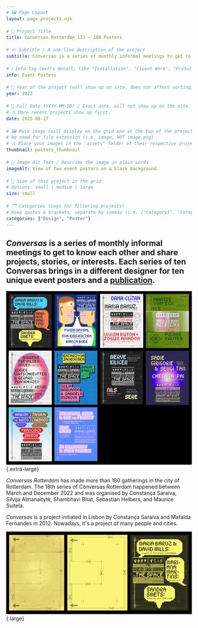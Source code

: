 ```yaml
---
# 🖼️ Page Layout
layout: page_projects.njk

# 📌 Project Title
title: Conversas Rotterdam 171 – 180 Posters

# ✏️ Subtitle / A one-line description of the project
subtitle: Conversas is a series of monthly informal meetings to get to know each other and share projects, stories, or interests.

# ℹ️ Info Tag (extra detail, like "Installation", "Client Work", "Prototype"). Keep this short, usually 1–2 words
info: Event Posters

# 📅 Year of the project (will show up on site, does not affect sorting)
year: 2022

# 📆 Full Date (YYYY-MM-DD) / Exact date, will not show up on the site, only for sorting
# ⚠️ More recent projects show up first.
date: 2025-08-27

# 🖼️ Main image (will display on the grid and at the top of the project page)
# No need for file extension (i.e. image, NOT image.png)
# ⚠️ Place your images in the 'assets' folder of their respective projects
thumbnail: posters_thumbnail

# 💬 Image Alt Text / Describe the image in plain words
imageAlt: View of two event posters on a black background.

# 📏 Size of this project in the grid
# Options: small | medium | large
size: small

# 🗂️ Categories (tags for filtering projects)
# Keep quotes & brackets, separate by commas (i.e. ["Category1", "Category2", "Category3"])
categories: ["Design", "Poster"]
---
```


## _Conversas_ is a series of monthly informal meetings to get to know each other and share projects, stories, or interests. Each series of ten Conversas brings in a different designer for ten unique event posters and a [publication](projects/2025_conversas_publication).

![Grid view of 10 event posters.](assets/posters_grid.jpg " "){.extra-large}

_Conversas Rotterdam_ has made more than 180 gatherings in the city of Rotterdam. The 18th series of Conversas Rotterdam happened between March and December 2022 and was organised by Constança Saraiva, Silvija Almanaitytè, Shambhavi Bhat, Sebastian Helbers, and Maurice Suitela.

_Conversas_ is a project initiated in Lisbon by Constança Saraiva and Mafalda Fernandes in 2012. Nowadays, it's a project of many people and cities.

![Graphic showing how IKEA manual inspired posters.](assets/posters_process.jpg "Process picture – the posters were inspired by a grid on an IKEA assembly manual."){.large}